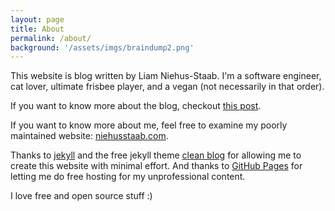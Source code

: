 ```yaml
---
layout: page
title: About
permalink: /about/
background: '/assets/imgs/braindump2.png'
---
```


This website is blog written by Liam Niehus-Staab. I'm a software engineer,
cat lover, ultimate frisbee player, and a vegan (not necessarily in that order).

If you want to know more about the blog, checkout [this post](https://niehusstaab.com/the-dump/2022/03/30/why-the-blog.html).

If you want to know more about me, feel free to examine my poorly maintained
website: [niehusstaab.com](https://niehusstaab.com).

Thanks to [jekyll](https://jekyllrb.com/) and the free jekyll theme [clean blog](https://github.com/StartBootstrap/startbootstrap-clean-blog-jekyll) for
allowing me to create this website with minimal effort. And thanks to [GitHub Pages](https://pages.github.com/)
for letting me do free hosting for my unprofessional content.

I love free and open source stuff :)
